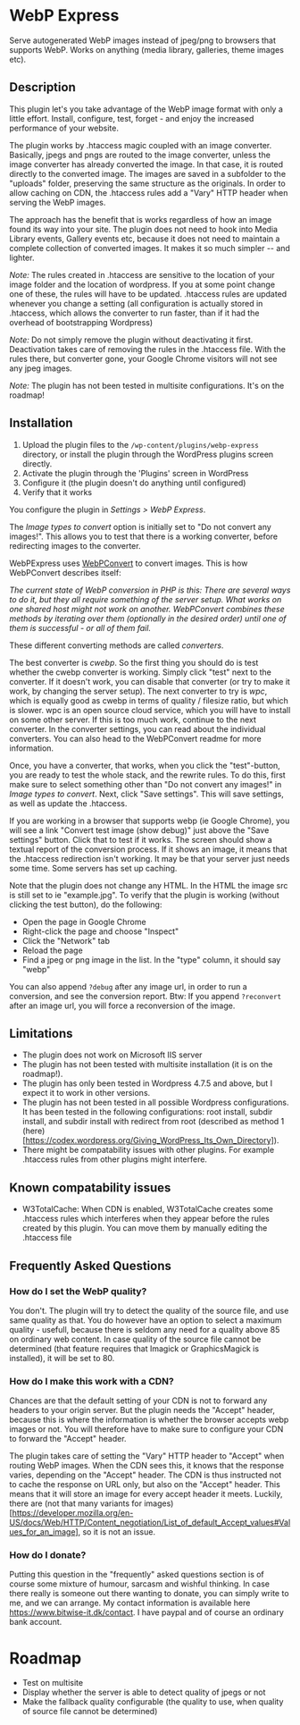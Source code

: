 # WebP Express

Serve autogenerated WebP images instead of jpeg/png to browsers that supports WebP. Works on anything (media library, galleries, theme images etc).

## Description

This plugin let's you take advantage of the WebP image format with only a little effort. Install, configure, test, forget - and enjoy the increased performance of your website.

The plugin works by .htaccess magic coupled with an image converter. Basically, jpegs and pngs are routed to the image converter, unless the image converter has already converted the image. In that case, it is routed directly to the converted image. The images are saved in a subfolder to the "uploads" folder, preserving the same structure as the originals. In order to allow caching on CDN, the .htaccess rules add a "Vary" HTTP header when serving the WebP images.

The approach has the benefit that is works regardless of how an image found its way into your site. The plugin does not need to hook into Media Library events, Gallery events etc, because it does not need to maintain a complete collection of converted images. It makes it so much simpler -- and lighter.

*Note:*
The rules created in .htaccess are sensitive to the location of your image folder and the location of wordpress. If you at some point change one of these, the rules will have to be updated. .htaccess rules are updated whenever you change a setting (all configuration is actually stored in .htaccess, which allows the converter to run faster, than if it had the overhead of bootstrapping Wordpress)

*Note:*
Do not simply remove the plugin without deactivating it first. Deactivation takes care of removing the rules in the .htaccess file. With the rules there, but converter gone, your Google Chrome visitors will not see any jpeg images.

*Note:*
The plugin has not been tested in multisite configurations. It's on the roadmap!


## Installation

1. Upload the plugin files to the `/wp-content/plugins/webp-express` directory, or install the plugin through the WordPress plugins screen directly.
2. Activate the plugin through the 'Plugins' screen in WordPress
3. Configure it (the plugin doesn't do anything until configured)
4. Verify that it works

You configure the plugin in *Settings > WebP Express*.

The *Image types to convert* option is initially set to "Do not convert any images!". This allows you to test that there is a working converter, before redirecting images to the converter.

WebPExpress uses [WebPConvert](https://github.com/rosell-dk/webp-convert) to convert images. This is how WebPConvert describes itself:

*The current state of WebP conversion in PHP is this: There are several ways to do it, but they all require something of the server setup. What works on one shared host might not work on another. WebPConvert combines these methods by iterating over them (optionally in the desired order) until one of them is successful - or all of them fail.*

These different converting methods are called *converters*.

The best converter is *cwebp*. So the first thing you should do is test whether the cwebp converter is working. Simply click "test" next to the converter. If it doesn't work, you can disable that converter (or try to make it work, by changing the server setup).
The next converter to try is *wpc*, which is equally good as cwebp in terms of quality / filesize ratio, but which is slower. wpc is an open source cloud service, which you will have to install on some other server. If this is too much work, continue to the next converter. In the converter settings, you can read about the individual converters. You can also head to the WebPConvert readme for more information.

Once, you have a converter, that works, when you click the "test"-button, you are ready to test the whole stack, and the rewrite rules. To do this, first make sure to select something other than "Do not convert any images!" in *Image types to convert*. Next, click "Save settings". This will save settings, as well as update the .htaccess.

If you are working in a browser that supports webp (ie Google Chrome), you will see a link "Convert test image (show debug)" just above the "Save settings" button. Click that to test if it works. The screen should show a textual report of the conversion process. If it shows an image, it means that the .htaccess redirection isn't working. It may be that your server just needs some time. Some servers has set up caching.

Note that the plugin does not change any HTML. In the HTML the image src is still set to ie "example.jpg". To verify that the plugin is working (without clicking the test button), do the following:

- Open the page in Google Chrome
- Right-click the page and choose "Inspect"
- Click the "Network" tab
- Reload the page
- Find a jpeg or png image in the list. In the "type" column, it should say "webp"

You can also append `?debug` after any image url, in order to run a conversion, and see the conversion report. Btw: If you append `?reconvert` after an image url, you will force a reconversion of the image.


## Limitations

* The plugin does not work on Microsoft IIS server
* The plugin has not been tested with multisite installation (it is on the roadmap!).
* The plugin has only been tested in Wordpress 4.7.5 and above, but I expect it to work in other versions.
* The plugin has not been tested in all possible Wordpress configurations. It has been tested in the following configurations: root install, subdir install, and subdir install with redirect from root (described as method 1 (here)[https://codex.wordpress.org/Giving_WordPress_Its_Own_Directory]).
* There might be compatability issues with other plugins. For example .htaccess rules from other plugins might interfere.

## Known compatability issues
* W3TotalCache: When CDN is enabled, W3TotalCache creates some .htaccess rules which interferes when they appear before the rules created by this plugin. You can move them by manually editing the .htaccess file

## Frequently Asked Questions

### How do I set the WebP quality?
You don't. The plugin will try to detect the quality of the source file, and use same quality as that. You do however have an option to select a maximum quality - usefull, because there is seldom any need for a quality above 85 on ordinary web content. In case quality of the source file cannot be determined (that feature requires that Imagick or GraphicsMagick is installed), it will be set to 80.

### How do I make this work with a CDN?
Chances are that the default setting of your CDN is not to forward any headers to your origin server. But the plugin needs the "Accept" header, because this is where the information is whether the browser accepts webp images or not. You will therefore have to make sure to configure your CDN to forward the "Accept" header.

The plugin takes care of setting the "Vary" HTTP header to "Accept" when routing WebP images. When the CDN sees this, it knows that the response varies, depending on the "Accept" header. The CDN is thus instructed not to cache the response on URL only, but also on the "Accept" header. This means that it will store an image for every accept header it meets. Luckily, there are (not that many variants for images)[https://developer.mozilla.org/en-US/docs/Web/HTTP/Content_negotiation/List_of_default_Accept_values#Values_for_an_image], so it is not an issue.

### How do I donate?
Putting this question in the "frequently" asked questions section is of course some mixture of humour, sarcasm and wishful thinking. In case there really is someone out there wanting to donate, you can simply write to me, and we can arrange. My contact information is available here https://www.bitwise-it.dk/contact. I have paypal and of course an ordinary bank account.

# Roadmap

* Test on multisite
* Display whether the server is able to detect quality of jpegs or not
* Make the fallback quality configurable (the quality to use, when quality of source file cannot be determined)
